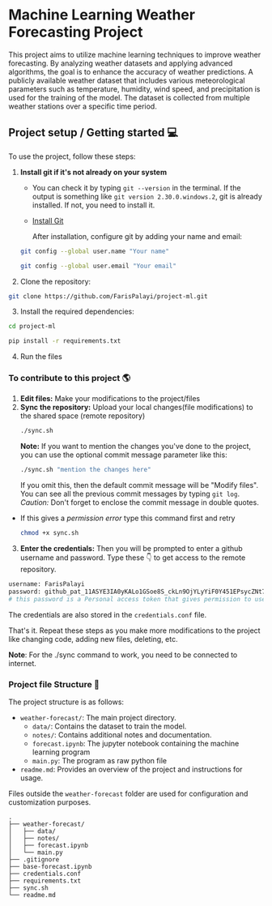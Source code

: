 # Machine Learning Weather Forecasting Project

This project aims to utilize machine learning techniques to improve weather forecasting. By analyzing weather datasets and applying advanced algorithms, the goal is to enhance the accuracy of weather predictions. A publicly available weather dataset that includes various meteorological parameters such as temperature, humidity, wind speed, and precipitation is used for the training of the model. The dataset is collected from multiple weather stations over a specific time period.

## Project setup / Getting started 💻

To use the project, follow these steps:

1. **Install git if it's not already on your system**

   - You can check it by typing `git --version` in the terminal. If the output is something like `git version 2.30.0.windows.2`, git is already installed. If not, you need to install it.
   - [Install Git](https://git-scm.com/downloads)
  
     After installation, configure git by adding your name and email:

   ```bash
   git config --global user.name "Your name"
   ```

   ```bash
   git config --global user.email "Your email"
   ```

2. Clone the repository:

```bash
git clone https://github.com/FarisPalayi/project-ml.git
```

3. Install the required dependencies:

```bash
cd project-ml
```

```bash
pip install -r requirements.txt
```

4. Run the files

### To contribute to this project 🌎

1. **Edit files:**
   Make your modifications to the project/files
2. **Sync the repository:**
   Upload your local changes(file modifications) to the shared space (remote repository)
   ```bash
   ./sync.sh
   ```
   **Note:** If you want to mention the changes you've done to the project, you can use the optional commit message parameter like this:
   ```bash
   ./sync.sh "mention the changes here"
   ```
   If you omit this, then the default commit message will be "Modify files". You can see all the previous commit messages by typing `git log`.
   _Caution:_ Don't forget to enclose the commit message in double quotes.

- If this gives a _permission error_ type this command first and retry
  ```bash
  chmod +x sync.sh
  ```

3. **Enter the credentials:**
   Then you will be prompted to enter a github username and password. Type these 👇 to get access to the remote repository.

```bash
username: FarisPalayi
password: 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
# this password is a Personal access token that gives permission to use this project repository
```

The credentials are also stored in the `credentials.conf` file.

That's it. Repeat these steps as you make more modifications to the project like changing code, adding new files, deleting, etc.

**Note**: For the ./sync command to work, you need to be connected to internet.

### Project file Structure 📂

The project structure is as follows:

- `weather-forecast/`: The main project directory.
  - `data/`: Contains the dataset to train the model.
  - `notes/`: Contains additional notes and documentation.
  - `forecast.ipynb`: The jupyter notebook containing the machine learning program
  - `main.py`: The program as raw python file
- `readme.md`: Provides an overview of the project and instructions for usage.

Files outside the `weather-forecast` folder are used for configuration and customization purposes.

```
.
├── weather-forecast/
│   ├── data/
│   ├── notes/
│   ├── forecast.ipynb
│   └── main.py
├── .gitignore
├── base-forecast.ipynb
├── credentials.conf
├── requirements.txt
├── sync.sh
└── readme.md
```
